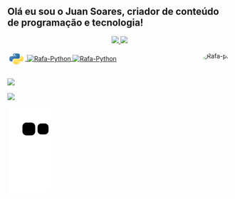 ## Olá eu sou o Juan Soares, criador de conteúdo de programação e tecnologia!
<div align="center">
  <a href="https://www.youtube.com/channel/UCytUuxL41cQVvJivsjxWBtQ">
  <img width="48%" src="https://github-readme-stats.vercel.app/api?username=JuanSoaresR&show_icons=true&theme=dark&include_all_commits=true&count_private=true"/>
  <img width="48%" src="https://github-readme-stats.vercel.app/api/top-langs/?username=JuanSoaresR&layout=compact&langs_count=7&theme=dark"/>
</div>
  
  <div style="display: inline_block"><br>

  
  <img align="center" alt="Rafa-Python" height="30" width="40" src="https://raw.githubusercontent.com/devicons/devicon/master/icons/python/python-original.svg">
  <img align="center" alt="Rafa-Python" height="30" width="40" src="https://cdn.jsdelivr.net/gh/devicons/devicon/icons/linux/linux-original.svg" />
  <img align="center" alt="Rafa-Python" height="30" width="40" src="https://cdn.jsdelivr.net/gh/devicons/devicon/icons/arduino/arduino-original.svg" /> 
  <img align="right" alt="Rafa-pic" height="150" style="border-radius:50px;" src="https://cdn.discordapp.com/attachments/943311988874948642/943312236124966942/Webp.net-gifmaker.gif">
</div>
  

  ##
  
  <div> 
  <a href="https://www.youtube.com/channel/UCytUuxL41cQVvJivsjxWBtQ" target="_blank"><img src="https://img.shields.io/badge/YouTube-FF0000?style=for-the-badge&logo=youtube&logoColor=white" target="_blank"></a>
 
  <a href = "mailto:debbuguer@gmail.com"><img src="https://img.shields.io/badge/-Gmail-%23333?style=for-the-badge&logo=gmail&logoColor=white" target="_blank"></a>

  ![Snake animation](https://github.com/JuanSoaresR/JuanSoaresR/blob/output/github-contribution-grid-snake.svg)
 
</div>
